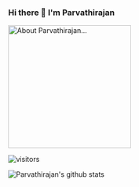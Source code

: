 ### Hi there 👋 I'm Parvathirajan

<img src="https://raw.githubusercontent.com/parvathirajan/parvathirajan/master/Mine%20Git%20Banner.png" alt="About Parvathirajan..." height="250">

 ![visitors](https://visitor-badge.laobi.icu/badge?page_id=parvathirajan.visitor-badge)
 
![Parvathirajan's github stats](https://github-readme-stats.vercel.app/api?username=parvathirajan&show_icons=true&hide_border=true)
<!--
**parva-nata/parva-nata** is a ✨ _special_ ✨ repository because its `README.md` (this file) appears on your GitHub profile.

Here are some ideas to get you started:

- 🔭 I’m currently working on ...
- 🌱 I’m currently learning ...
- 👯 I’m looking to collaborate on ...
- 🤔 I’m looking for help with ...
- 💬 Ask me about ...
- 📫 How to reach me: ...
- 😄 Pronouns: ...
- ⚡ Fun fact: ...
-->
